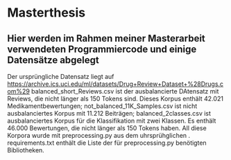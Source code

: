 # Masterthesis
## Hier werden im Rahmen meiner Masterarbeit verwendeten Programmiercode und einige Datensätze abgelegt
Der ursprüngliche Datensatz liegt auf  https://archive.ics.uci.edu/ml/datasets/Drug+Review+Dataset+%28Drugs.com%29
balanced_short_Reviews.csv ist der ausbalancierte DAtensatz mit Reviews, die nicht länger als 150 Tokens sind. Dieses Korpus enthält 42.021 Medikamentbewertungen;
not_balanced_11K_Samples.csv ist nicht ausbalanciertes Korpus mit 11.212 Beiträgen;
balanced_2classes.csv ist ausbalanciertes Korpus für die Klassifikation mit zwei Klassen. Es enthält 46.000 Bewertungen, die nicht länger als 150 Tokens haben.
All diese Korpora wurde mit preprocessing.py aus dem uhrsprühglichen . 
requirements.txt enthält die Liste der für preprocessing.py benötigten Bibliotheken.
